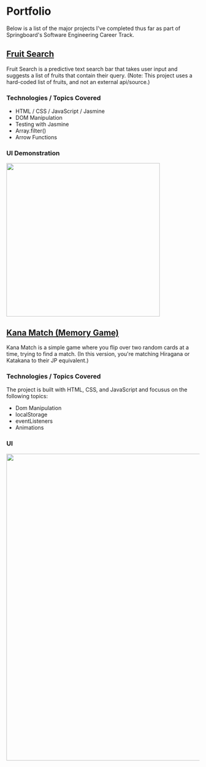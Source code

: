 # Portfolio
Below is a list of the major projects I've completed thus far as part of Springboard's Software Engineering Career Track.
## [Fruit Search](https://github.com/gferiancek/fruit-search)
Fruit Search is a predictive text search bar that takes user input and suggests a list of fruits that contain their query. (Note: This project uses a hard-coded list of fruits, and not an external api/source.)

### Technologies / Topics Covered
- HTML / CSS / JavaScript / Jasmine
- DOM Manipulation
- Testing with Jasmine
- Array.filter()
- Arrow Functions

### UI Demonstration
<img src="https://i.imgur.com/YEMJU5x.gif" width="400px"></img>

## [Kana Match (Memory Game)](https://github.com/gferiancek/memory-game)
Kana Match is a simple game where you flip over two random cards at a time, trying to find a match. (In this version, you're matching Hiragana or Katakana to their JP equivalent.) 

### Technologies / Topics Covered
The project is built with HTML, CSS, and JavaScript and focusus on the following topics:
- Dom Manipulation
- localStorage
- eventListeners
- Animations

### UI
<img src="https://i.imgur.com/UgfFzj5.jpg" width="800px"/>
